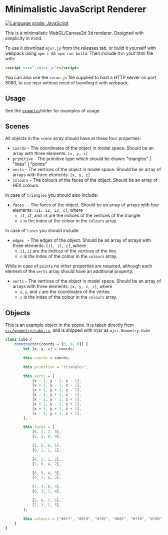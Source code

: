 # Minimalistic JavaScript Renderer

[![Language grade: JavaScript](https://img.shields.io/lgtm/grade/javascript/g/CaterpyOwO/mjsr.svg?logo=lgtm&logoWidth=18)](https://lgtm.com/projects/g/CaterpyOwO/mjsr/context:javascript)

This is a minimalistic WebGL/Canvas2d 3d renderer.
Designed with simplicity in mind.

To use it download `mjsr.js` from the releases tab, or build it yourself with webpack using `npm i && npm run build`. Then include it in your html file with:

```html
<script src="./mjsr.js"></script>
```

You can also use the `serve.js` file supplied to host a HTTP server on port 8080, to use mjsr without need of bundling it with webpack.

## Usage

See the [`examples`](examples)folder for examples of usage.

## Scenes

All objects in the `scene` array should have at these four properties:

-   `coords` - The coordinates of the object in model space. Should be an array with three elements: `[x, y, z]`
-   `primitive` - The primitive type which should be drawn: "triangles" | "lines" | "points"
-   `verts` - The vertices of the object in model space. Should be an array of arrays with three elements: `[x, y, z]`
-   `colours` - The colours of the faces of the object. Should be an array of HEX colours.

In case of `triangles` you should also include:

-   `faces ` - The faces of the object. Should be an array of arrays with four elements: `[i1, i2, i3, c]`, where
    -   `i1`, `i2`, and `i3` are the indices of the vertices of the triangle.
    -   `c` is the index of the colour in the `colours` array.

In case of `lines` you should include:

-   `edges ` - The edges of the object. Should be an array of arrays with three elements: `[i1, i2, c]`, where
    -   `i1`, `i2` are the indices of the vertices of the line.
    -   `c` is the index of the colour in the `colours` array.

While in case of `points` no other properties are required, although each element of the `verts` array should have an additional property:

-   `verts` - The vertices of the object in model space. Should be an array of arrays with three elements: `[x, y, z, c]`, where
    -   `x`, `y`, and `z` are the coordinates of the vertex.
    -   `c` is the index of the colour in the `colours` array.

## Objects

This is an example object in the scene. It is taken directly from [`src/geometry/cube.js`](src/geometry/cube.js), and is shipped with mjsr as `mjsr.Geometry.Cube`

```js
class Cube {
	constructor(coords = [0, 0, 0]) {
		let [x, y, z] = coords;

		this.coords = coords;

		this.primitive = "triangles";

		this.verts = [
			[x - 1, y - 1, z - 1],
			[x + 1, y - 1, z - 1],
			[x + 1, y + 1, z - 1],
			[x - 1, y + 1, z - 1],
			[x - 1, y - 1, z + 1],
			[x + 1, y - 1, z + 1],
			[x + 1, y + 1, z + 1],
			[x - 1, y + 1, z + 1],
		];

		this.faces = [
			[0, 1, 2, 0],
			[2, 3, 0, 0],

			[1, 5, 6, 1],
			[6, 2, 1, 1],

			[4, 5, 1, 2],
			[1, 0, 4, 2],

			[6, 5, 4, 3],
			[4, 7, 6, 3],

			[7, 4, 0, 4],
			[0, 3, 7, 4],

			[2, 6, 7, 5],
			[7, 3, 2, 5],
		];

		this.colours = ["#0ff", "#0f0", "#f0f", "#00f", "#ff0", "#f00"];
	}
}
```
